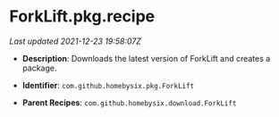 # ForkLift.pkg.recipe

_Last updated 2021-12-23 19:58:07Z_

- **Description**: Downloads the latest version of ForkLift and creates a package.

- **Identifier**: `com.github.homebysix.pkg.ForkLift`

- **Parent Recipes**: `com.github.homebysix.download.ForkLift`
